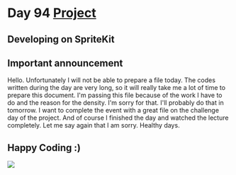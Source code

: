# Day 94 <a href="https://github.com/devmehmetates/365-day-of-code/tree/main/Project/Day94-96/Day94-96"> Project </a>

## Developing on SpriteKit

## Important announcement
Hello. Unfortunately I will not be able to prepare a file today. The codes written during the day are very long, so it will really take me a lot of time to prepare this document. I'm passing this file because of the work I have to do and the reason for the density. I'm sorry for that. I'll probably do that in tomorrow. I want to complete the event with a great file on the challenge day of the project. And of course I finished the day and watched the lecture completely. Let me say again that I am sorry. Healthy days.

## Happy Coding :)
<img src="https://c.tenor.com/sWEUdV5LQdkAAAAC/yes-apple.gif">
